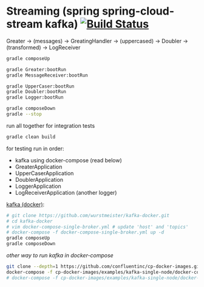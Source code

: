 # Streaming (spring spring-cloud-stream kafka) [![Build Status](https://travis-ci.org/daggerok/spring-streaming-with-kafka.svg?branch=master)](https://travis-ci.org/daggerok/spring-streaming-with-kafka)

Greater -> (messages) -> GreatingHandler -> (uppercased) -> Doubler -> (transformed) -> LogReceiver

```bash
gradle composeUp

gradle Greater:bootRun
gradle MessageReceiver:bootRun

gradle UpperCaser:bootRun
gradle Doubler:bootRun
gradle Logger:bootRun

gradle composeDown
gradle --stop
```

run all together for integration tests

```bash
gradle clean build
```

for testing run in order:
- kafka using docker-compose (read below)
- GreaterApplication
- UpperCaserApplication
- DoublerApplication
- LoggerApplication
- LogReceiverApplication (another logger)

[kafka (docker)](http://wurstmeister.github.io/kafka-docker):
```sh
# git clone https://github.com/wurstmeister/kafka-docker.git
# cd kafka-docker
# vim docker-compose-single-broker.yml # update 'host' and 'topics'
# docker-compose -f docker-compose-single-broker.yml up -d
gradle composeUp
gradle composeDown
```

_other way to run kafka in docker-compose_

```bash
git clone --depth=1 https://github.com/confluentinc/cp-docker-images.git
docker-compose -f cp-docker-images/examples/kafka-single-node/docker-compose.yml up -d
# docker-compose -f cp-docker-images/examples/kafka-single-node/docker-compose.yml down -v --rmi local
```
